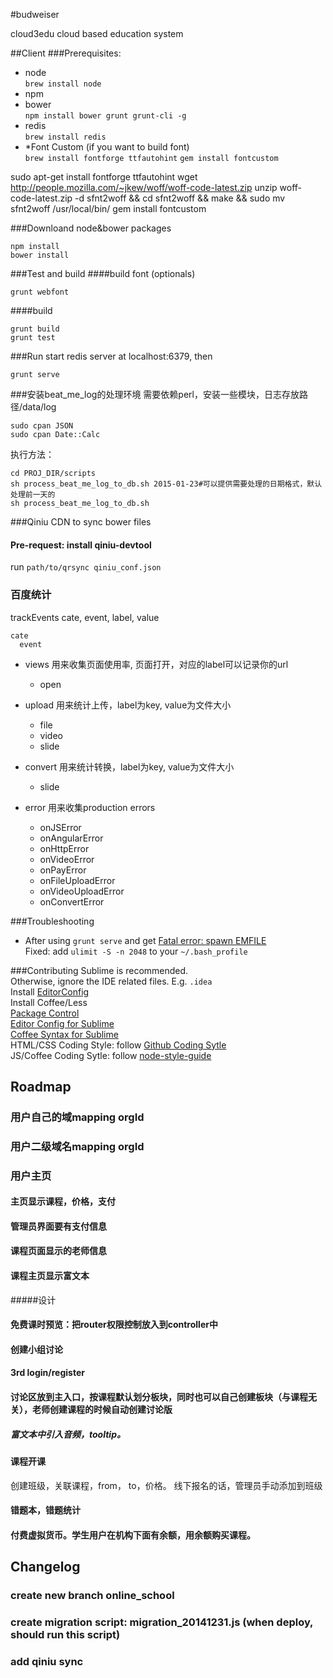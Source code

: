 #budweiser

cloud3edu cloud based education system

##Client
###Prerequisites:
+ node  
`brew install node`
+ npm 
+ bower  
`npm install bower grunt grunt-cli -g`
+ redis  
`brew install redis`
+ *Font Custom (if you want to build font)  
`brew install fontforge ttfautohint`
`gem install fontcustom`

sudo apt-get install fontforge ttfautohint
wget http://people.mozilla.com/~jkew/woff/woff-code-latest.zip
unzip woff-code-latest.zip -d sfnt2woff && cd sfnt2woff && make && sudo mv sfnt2woff /usr/local/bin/
gem install fontcustom

###Downloand node&bower packages
```
npm install
bower install
```
###Test and build
####build font (optionals)
```
grunt webfont
```
####build
```
grunt build
grunt test
```
###Run
start redis server at localhost:6379, then

`grunt serve`


###安装beat_me_log的处理环境
需要依赖perl，安装一些模块，日志存放路径/data/log
```
sudo cpan JSON
sudo cpan Date::Calc
```

执行方法：
```
cd PROJ_DIR/scripts
sh process_beat_me_log_to_db.sh 2015-01-23#可以提供需要处理的日期格式，默认处理前一天的
sh process_beat_me_log_to_db.sh
```


###Qiniu CDN
to sync bower files
#### Pre-request: install qiniu-devtool
run `path/to/qrsync qiniu_conf.json`

### 百度统计
trackEvents cate, event, label, value  
```
cate
  event
```
+ views 用来收集页面使用率, 页面打开，对应的label可以记录你的url
  + open
+ upload 用来统计上传，label为key, value为文件大小
  + file
  + video
  + slide
+ convert 用来统计转换，label为key, value为文件大小
  + slide


+ error 用来收集production errors
  + onJSError
  + onAngularError
  + onHttpError
  + onVideoError
  + onPayError
  + onFileUploadError
  + onVideoUploadError
  + onConvertError


###Troubleshooting
+ After using `grunt serve` and get [Fatal error: spawn EMFILE](https://github.com/gruntjs/grunt/issues/788)  
Fixed: add `ulimit -S -n 2048` to your `~/.bash_profile`

###Contributing
Sublime is recommended.  
Otherwise, ignore the IDE related files. E.g. `.idea`  
Install [EditorConfig](http://editorconfig.org/)  
Install Coffee/Less  
[Package Control](https://sublime.wbond.net/installation#st2)  
[Editor Config for Sublime](https://github.com/sindresorhus/editorconfig-sublime)  
[Coffee Syntax for Sublime](https://github.com/jashkenas/coffee-script-tmbundle)  
HTML/CSS Coding Style: follow [Github Coding Sytle](https://github.com/styleguide/css)  
JS/Coffee Coding Sytle: follow [node-style-guide](https://github.com/felixge/node-style-guide)

## Roadmap
### 用户自己的域mapping orgId

### 用户二级域名mapping orgId

### 用户主页

#### 主页显示课程，价格，支付

#### 管理员界面要有支付信息

#### 课程页面显示的老师信息

#### 课程主页显示富文本
#####设计

#### 免费课时预览：把router权限控制放入到controller中

#### 创建小组讨论

#### 3rd login/register

#### 讨论区放到主入口，按课程默认划分板块，同时也可以自己创建板块（与课程无关），老师创建课程的时候自动创建讨论版

##### 富文本中引入音频，tooltip。

#### 课程开课
创建班级，关联课程，from， to，价格。
线下报名的话，管理员手动添加到班级

#### 错题本，错题统计

#### 付费虚拟货币。学生用户在机构下面有余额，用余额购买课程。

## Changelog
### create new branch online_school
### create migration script: migration_20141231.js (when deploy, should run this script)
### add qiniu sync

